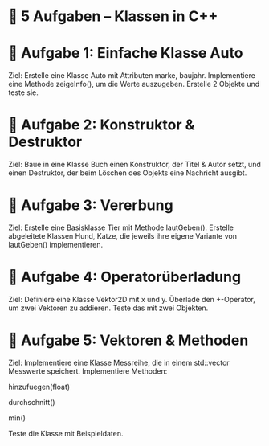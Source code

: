 # 🧱 5 Aufgaben – Klassen in C++

# 🧩 Aufgabe 1: Einfache Klasse Auto

Ziel: Erstelle eine Klasse Auto mit Attributen marke, baujahr. Implementiere eine Methode zeigeInfo(), um die Werte auszugeben. Erstelle 2 Objekte und teste sie.

# 🧩 Aufgabe 2: Konstruktor & Destruktor

Ziel: Baue in eine Klasse Buch einen Konstruktor, der Titel & Autor setzt, und einen Destruktor, der beim Löschen des Objekts eine Nachricht ausgibt.

# 🧩 Aufgabe 3: Vererbung

Ziel: Erstelle eine Basisklasse Tier mit Methode lautGeben(). Erstelle abgeleitete Klassen Hund, Katze, die jeweils ihre eigene Variante von lautGeben() implementieren.

# 🧩 Aufgabe 4: Operatorüberladung

Ziel: Definiere eine Klasse Vektor2D mit x und y. Überlade den +-Operator, um zwei Vektoren zu addieren. Teste das mit zwei Objekten.

# 🧩 Aufgabe 5: Vektoren & Methoden

Ziel: Implementiere eine Klasse Messreihe, die in einem std::vector<float> Messwerte speichert. Implementiere Methoden:

hinzufuegen(float)

durchschnitt()

min()

Teste die Klasse mit Beispieldaten.
